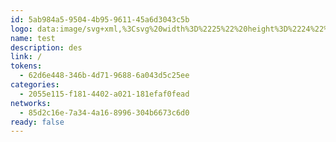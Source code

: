 ```yaml
---
id: 5ab984a5-9504-4b95-9611-45a6d3043c5b
logo: data:image/svg+xml,%3Csvg%20width%3D%2225%22%20height%3D%2224%22%20viewBox%3D%220%200%2025%2024%22%20fill%3D%22none%22%20xmlns%3D%22http%3A%2F%2Fwww.w3.org%2F2000%2Fsvg%22%3E%0A%3Cpath%20d%3D%22M12.0005%2024.0011C18.6283%2024.0011%2024.0011%2018.6283%2024.0011%2012.0005C24.0011%205.37283%2018.6283%200%2012.0005%200C5.37283%200%200%205.37283%200%2012.0005C0%2018.6283%205.37283%2024.0011%2012.0005%2024.0011Z%22%20fill%3D%22%232D374B%22%2F%3E%0A%3Cpath%20d%3D%22M13.8796%2011.3033L15.1034%209.2268L18.402%2014.3645L18.4035%2015.3504L18.3928%208.56568C18.385%208.39984%2018.2969%208.24811%2018.1564%208.15864L12.2177%204.74262C12.0788%204.67436%2011.9026%204.67508%2011.764%204.74474C11.7453%204.75415%2011.7276%204.76434%2011.7108%204.77546L11.6901%204.78849L5.92568%208.12896L5.90329%208.13909C5.87454%208.15233%205.84547%208.16914%205.81817%208.18869C5.7089%208.26709%205.63629%208.38298%205.61281%208.51299C5.6093%208.53269%205.60671%208.55275%205.60547%208.57297L5.61452%2014.1019L8.687%209.33969C9.07382%208.70821%209.91666%208.50482%2010.699%208.51588L11.6173%208.54014L6.2068%2017.2171L6.84459%2017.5843L12.32%208.54893L14.7401%208.54014L9.27882%2017.8035L11.5546%2019.1125L11.8266%2019.2689C11.9416%2019.3156%2012.0772%2019.318%2012.1932%2019.2761L18.2153%2015.7862L17.0639%2016.4534L13.8796%2011.3033ZM14.3465%2018.0282L12.0479%2014.4205L13.4511%2012.0395L16.4699%2016.7976L14.3465%2018.0282Z%22%20fill%3D%22%232D374B%22%2F%3E%0A%3Cpath%20d%3D%22M12.0469%2014.4205L14.3455%2018.0282L16.4689%2016.7976L13.4501%2012.0395L12.0469%2014.4205Z%22%20fill%3D%22%2328A0F0%22%2F%3E%0A%3Cpath%20d%3D%22M18.4028%2015.3504L18.4013%2014.3645L15.1027%209.22681L13.8789%2011.3033L17.0632%2016.4534L18.2146%2015.7862C18.3276%2015.6945%2018.3959%2015.5599%2018.4031%2015.4146L18.4028%2015.3504Z%22%20fill%3D%22%2328A0F0%22%2F%3E%0A%3Cpath%20d%3D%22M4.58013%2016.2803L6.20602%2017.2171L11.6165%208.54018L10.6983%208.51593C9.91588%208.50486%209.07309%208.70825%208.68622%209.33973L5.61374%2014.1019L4.58008%2015.6901V16.2803H4.58013Z%22%20fill%3D%22white%22%2F%3E%0A%3Cpath%20d%3D%22M14.7392%208.54016L12.3191%208.54895L6.84375%2017.5843L8.75753%2018.6862L9.27798%2017.8035L14.7392%208.54016Z%22%20fill%3D%22white%22%2F%3E%0A%3Cpath%20d%3D%22M19.4226%208.52767C19.4024%208.02155%2019.1284%207.55819%2018.6991%207.28845L12.6826%203.82852C12.258%203.61469%2011.7275%203.61443%2011.3022%203.82837C11.2519%203.85371%205.4512%207.21791%205.4512%207.21791C5.37094%207.25639%205.29363%207.30226%205.22087%207.35428C4.83767%207.62894%204.60407%208.05568%204.58008%208.52457V15.6901L5.61374%2014.1019L5.60469%208.57303C5.60593%208.55281%205.60846%208.53295%205.61203%208.5133C5.63535%208.38318%205.70801%208.26714%205.81739%208.18874C5.84469%208.16919%2011.7444%204.7542%2011.7632%204.74479C11.9019%204.67513%2012.0781%204.67441%2012.2169%204.74267L18.1556%208.15869C18.2961%208.24816%2018.3842%208.39989%2018.392%208.56573V15.4147C18.3848%2015.56%2018.3274%2015.6945%2018.2145%2015.7863L17.0631%2016.4534L16.4691%2016.7977L14.3457%2018.0282L12.1923%2019.2762C12.0763%2019.3181%2011.9407%2019.3157%2011.8257%2019.2689L9.27799%2017.8036L8.75754%2018.6862L11.0471%2020.0045C11.1228%2020.0475%2011.1903%2020.0857%2011.2457%2020.1168C11.3314%2020.1649%2011.3898%2020.197%2011.4104%2020.207C11.5732%2020.286%2011.8073%2020.332%2012.0183%2020.332C12.2117%2020.332%2012.4003%2020.2965%2012.5788%2020.2266L18.8334%2016.6044C19.1924%2016.3262%2019.4036%2015.9068%2019.4226%2015.4524V8.52767Z%22%20fill%3D%22%2396BEDC%22%2F%3E%0A%3C%2Fsvg%3E%0A
name: test
description: des
link: /
tokens:
  - 62d6e448-346b-4d71-9688-6a043d5c25ee
categories:
  - 2055e115-f181-4402-a021-181efaf0fead
networks:
  - 85d2c16e-7a34-4a16-8996-304b6673c6d0
ready: false
---
```


